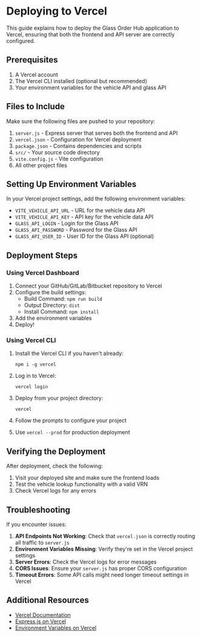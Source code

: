 # Deploying to Vercel

This guide explains how to deploy the Glass Order Hub application to Vercel, ensuring that both the frontend and API server are correctly configured.

## Prerequisites

1. A Vercel account
2. The Vercel CLI installed (optional but recommended)
3. Your environment variables for the vehicle API and glass API

## Files to Include

Make sure the following files are pushed to your repository:

1. `server.js` - Express server that serves both the frontend and API
2. `vercel.json` - Configuration for Vercel deployment
3. `package.json` - Contains dependencies and scripts
4. `src/` - Your source code directory
5. `vite.config.js` - Vite configuration
6. All other project files

## Setting Up Environment Variables

In your Vercel project settings, add the following environment variables:

- `VITE_VEHICLE_API_URL` - URL for the vehicle data API
- `VITE_VEHICLE_API_KEY` - API key for the vehicle data API
- `GLASS_API_LOGIN` - Login for the Glass API
- `GLASS_API_PASSWORD` - Password for the Glass API
- `GLASS_API_USER_ID` - User ID for the Glass API (optional)

## Deployment Steps

### Using Vercel Dashboard

1. Connect your GitHub/GitLab/Bitbucket repository to Vercel
2. Configure the build settings:
   - Build Command: `npm run build`
   - Output Directory: `dist`
   - Install Command: `npm install`
3. Add the environment variables
4. Deploy!

### Using Vercel CLI

1. Install the Vercel CLI if you haven't already:
   ```
   npm i -g vercel
   ```

2. Log in to Vercel:
   ```
   vercel login
   ```

3. Deploy from your project directory:
   ```
   vercel
   ```

4. Follow the prompts to configure your project
5. Use `vercel --prod` for production deployment

## Verifying the Deployment

After deployment, check the following:

1. Visit your deployed site and make sure the frontend loads
2. Test the vehicle lookup functionality with a valid VRN
3. Check Vercel logs for any errors

## Troubleshooting

If you encounter issues:

1. **API Endpoints Not Working**: Check that `vercel.json` is correctly routing all traffic to `server.js`
2. **Environment Variables Missing**: Verify they're set in the Vercel project settings
3. **Server Errors**: Check the Vercel logs for error messages
4. **CORS Issues**: Ensure your `server.js` has proper CORS configuration
5. **Timeout Errors**: Some API calls might need longer timeout settings in Vercel

## Additional Resources

- [Vercel Documentation](https://vercel.com/docs)
- [Express.js on Vercel](https://vercel.com/guides/using-express-with-vercel)
- [Environment Variables on Vercel](https://vercel.com/docs/concepts/projects/environment-variables) 